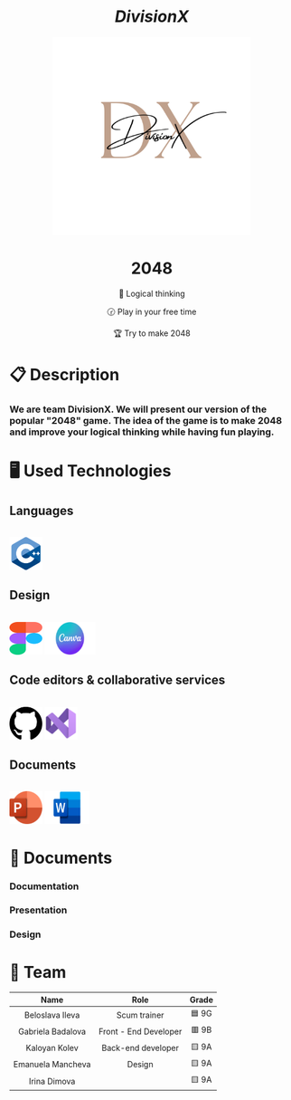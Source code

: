 
<h1 align="center"><em>DivisionX</em></h1>
<p align="center">
  
<img height = "350" width = "350" src = "assets/Logo.png" alt = "logo" />
</p>

<div align="center">
 <h1><bold>2048</bold></h1>
    <p>🧠 Logical thinking</p>
    <p>🕝 Play in your free time</p>
    <p>🏆 Try to make 2048</p>
</div>

# 📋 Description
### We are team DivisionX. We will present our version of the popular "2048" game. The idea of the game is to make 2048 and improve your logical thinking while having fun playing.

# 🖥️ Used Technologies

## Languages
<br>
<div align="left"> 
<img height="58" width="58" src="assets/c++.png" alt = "c++" />
</div>

## Design
<br>
<div align="left">
    <img height="58" width="58" src="assets/figma.png"/>
    <img height="58" width="90" src="assets/CanvaNewLogo.png"/>
</div>

## Code editors & collaborative services
<br>
<div align="left">
 <img height="58" width="58" src="assets/github.png"/>
  <img height="58" width="58" src="assets/vs.png"/>
</div>

## Documents
<br>
<div align="left">
<img height="58" width="58" src="assets/powerpoint.png"/>
<img height="58" width="80" src="assets/word.jpg"/>
</div>

# 📁 Documents
### Documentation


### Presentation


### Design



# 👥 Team

| **Name** | **Role** | **Grade** |
| :---:   | :---: | :---: |
| Beloslava Ileva| Scum trainer | 🟦 9G |
| Gabriela Badalova | Front - End Developer  | 🟥 9B |
| Kaloyan Kolev | Back-end developer  | 🟨 9A |
| Emanuela Mancheva | Design  | 🟨 9A |
| Irina Dimova |    | 🟨 9A |
 


